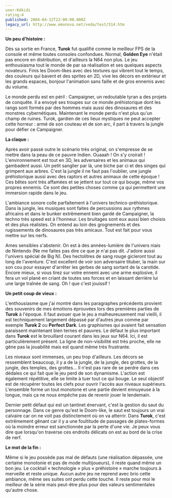 ```yaml
---
user:Kékidi
rating:4
published: 2004-04-12T22:00:00.000Z
legacy_url: http://www.emunova.net/veda/test/514.htm
---
```

**Un peu d'histoire :**  

Dès sa sortie en France, **Turok** fut qualifié comme le meilleur FPS de la console et même toutes consoles confondues. Normal, **Golden Eye** n'était pas encore en distribution, et d'ailleurs la N64 non plus. Le jeu enthousiasma tout le monde de par sa réalisation et ses quelques aspects novateurs. Finis les Doom-likes avec des textures qui vibrent tout le temps, des couleurs qui bavent et des sprites en 2D, vive les décors en extérieur et les grands espaces, bonjour l'animation sans faille et de gros ennemis avec du volume.  

  

Le monde perdu est en péril : Campaigner, un redoutable tyran a des projets de conquête. Il a envoyé ses troupes sur ce monde préhistorique dont les rangs sont formés par des hommes mais aussi des dinosaures et des monstres cybernétiques. Maintenant le monde perdu n'est plus qu'un champ de ruines. Turok, gardien de ces lieux mystiques ne peut accepter cette horreur : armé de son couteau et de son arc, il part à travers la jungle pour défier ce Campaigner.  

  

**La claque :**  

Après avoir passé outre le scénario très original, on s'empresse de se mettre dans la peau de ce pauvre Indien. Ouaaah ! On s'y croirait ! L'environnement est tout en 3D, les adversaires et les animaux qui gambadent aussi. Un petit sanglier par là, une biche par ci et des singes qui grimpent aux arbres. C'est la jungle il ne faut pas l'oublier, une jungle préhistorique aussi avec des raptors et autres animaux de cette époque ! Ces bêtes sont très affamées et se jettent sur tout ce qui bouge, même vos propres ennemis. Ce sont des petites choses comme ça qui permettent une immersion rapide dans le jeu.  

  

L'ambiance sonore colle parfaitement à l'univers technico-préhistorique. Dans la jungle, les musiques sont faites de percussions aux rythmes africains et dans le bunker extrêmement bien gardé de Campaigner, la techno très speed est à l'honneur. Les bruitages sont eux aussi bien choisis et des plus réalistes. On entend au loin des grognements et des rugissements de dinosaures pas très amicaux. Tout est fait pour vous mettre sur les nerfs.  

  

Ames sensibles s'abstenir. On est à des années-lumière de l'univers niais de Nintendo (Ne me faites pas dire ce que je n'ai pas dit. J'adore aussi l'univers spécial de Big N). Des hectolitres de sang rouge gicleront tout au long de l'aventure. C'est excellent de voir son adversaire tituber, la main sur son cou pour essayer d'arrêter les gerbes de sang sortant de la carotide. Encore mieux, si vous tirez sur votre ennemi avec une arme explosive, il fera un vol plané en criant de toutes ses forces et en laissant derrière lui une large traînée de sang. Oh ! que c'est jouissif !  

  

**Un petit coup de vieux :**  

L'enthousiasme que j'ai montré dans les paragraphes précédents provient des souvenirs de mes émotions éprouvées lors des premières parties de **Turok** à l'époque. Il faut avouer que le jeu a malheureusement mal vieilli, il est techniquement largement dépassé par d'autres jeux comme par exemple **Turok 2** ou **Perfect Dark**. Les graphismes qui avaient fait sensation paraissent maintenant bien ternes et pauvres. Le défaut le plus important dans **Turok** est le brouillard courant dans les jeux sur N64\. Ici, il est particulièrement présent. La ligne de non-visibilité est très proche, elle ne gêne pas la jouabilité mais est quand même très frustrante.  

  

Les niveaux sont immenses, un peu trop d'ailleurs. Les décors se ressemblent beaucoup, il y a de la jungle, de la jungle, des grottes, de la jungle, des temples, des grottes... Il n'est pas rare de se perdre dans ces dédales ce qui fait que le jeu perd de son dynamisme. L'action est également répétitive, elle se limite à tuer tout ce qui bouge. Le seul objectif est de récupérer toutes les clefs pour ouvrir l'accès aux niveaux supérieurs. L'ensemble forme un tout monotone et une partie devient ennuyeuse à la longue, mais ça ne nous empêche pas de revenir jouer le lendemain.   

  

Dernier petit défaut qui est un tantinet énervant, c'est la gestion du saut du personnage. Dans ce genre qu'est le Doom-like, le saut est toujours un vrai calvaire car on ne voit pas distinctement où on va atterrir. Dans **Turok**, c'est extrêmement gênant car il y a une foultitude de passages de plates-formes où la moindre erreur est sanctionnée par la perte d'une vie. Je peux vous dire que lorsqu'on traverse ces endroits délicats on est au bord de la crise de nerf.  

  

**Le mot de la fin :**  

Même si le jeu possède pas mal de défauts (une réalisation dépassée, une certaine monotonie et pas de mode multijoueurs), il reste quand même un bon jeu. Le cocktail « technologie » plus « préhistoire » marche toujours à merveille et reste unique. Aucun autre jeu ne reprend avec brio cette ambiance, même ses suites ont perdu cette touche. Il reste pour moi le meilleur de la série mais peut-être plus pour des valeurs sentimentales qu'autre chose.